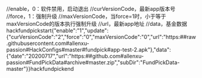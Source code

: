 //enable，0：软件禁用，启动退出
//curVersionCode，最新app版本号
//force，1：强制升级
//maxVersionCode，当force=1时，小于等于maxVersionCode的版本执行强制升级
//url，最新app地址
//data，基金数据
hackfundpickstart{"enable":"1","update":{"curVersionCode":"2","force":"0","maxVersionCode":"0","url":"https:##raw.githubusercontent.com#allenxu-passion#HackConfigs#master#fundpick#app-test-2.apk"},"data":{"date":"20200717","url":"https:##github.com#allenxu-passion#FundPickData#archive#master.zip","subDir":"FundPickData-master"}}hackfundpickend
